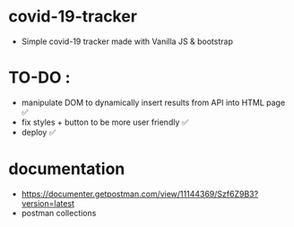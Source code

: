 # covid-19-tracker
* Simple covid-19 tracker made with Vanilla JS & bootstrap 

# TO-DO :  
  * manipulate DOM to dynamically insert results from API into HTML page ✅
  * fix styles + button to be more user friendly ✅
  * deploy ✅


# documentation 
  * https://documenter.getpostman.com/view/11144369/Szf6Z9B3?version=latest 
  * postman collections 
